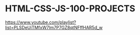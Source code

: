 # HTML-CSS-JS-100-PROJECTS

https://www.youtube.com/playlist?list=PLSDeUiTMfxW7lm7P7GZ8qtNFffHAR5d_w
